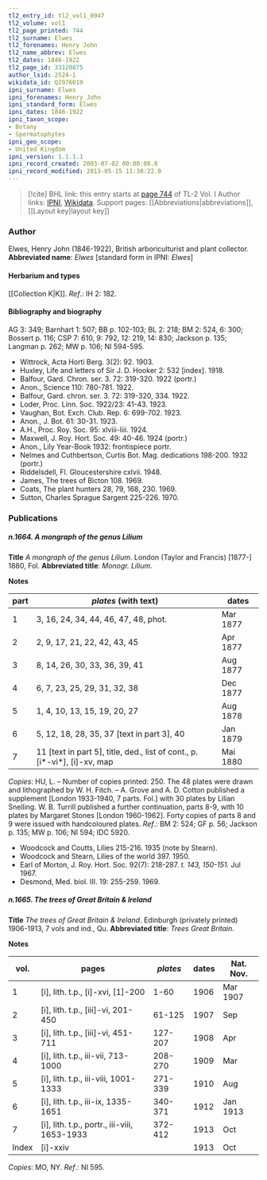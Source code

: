```yaml
---
tl2_entry_id: tl2_vol1_0947
tl2_volume: vol1
tl2_page_printed: 744
tl2_surname: Elwes
tl2_forenames: Henry John
tl2_name_abbrev: Elwes
tl2_dates: 1846-1922
tl2_page_id: 33120875
author_lsid: 2524-1
wikidata_id: Q2976019
ipni_surname: Elwes
ipni_forenames: Henry John
ipni_standard_form: Elwes
ipni_dates: 1846-1922
ipni_taxon_scope: 
- Botany
- Spermatophytes
ipni_geo_scope: 
- United Kingdom
ipni_version: 1.1.1.1
ipni_record_created: 2003-07-02 00:00:00.0
ipni_record_modified: 2013-05-15 11:30:22.0
---
```


> [!cite] BHL link: this entry starts at [page 744](https://www.biodiversitylibrary.org/page/33120875) of TL-2 Vol. I
> Author links: [IPNI](https://www.ipni.org/a/2524-1), [Wikidata](https://www.wikidata.org/wiki/Q2976019). Support pages: [[Abbreviations|abbreviations]], [[Layout key|layout key]]

### Author

Elwes, Henry John (1846-1922), British arboriculturist and plant collector. 
**Abbreviated name**: *Elwes* \[standard form in IPNI: *Elwes*\]

#### Herbarium and types

[[Collection K|K]].
*Ref*.: IH 2: 182.

#### Bibliography and biography

AG 3: 349; Barnhart 1: 507; BB p. 102-103; BL 2: 218; BM 2: 524, 6: 300; Bossert p. 116; CSP 7: 610, 9: 792, 12: 219, 14: 830; Jackson p. 135; Langman p. 262; MW p. 106; NI 594-595.
- Wittrock, Acta Horti Berg. 3(2): 92. 1903.
- Huxley, Life and letters of Sir J. D. Hooker 2: 532 \[index\]. 1918.
- Balfour, Gard. Chron. ser. 3. 72: 319-320. 1922 (portr.)
- Anon., Science 110: 780-781. 1922.
- Balfour, Gard. chron. ser. 3. 72: 319-320, 334. 1922.
- Loder, Proc. Linn. Soc. 1922/23: 41-43. 1923.
- Vaughan, Bot. Exch. Club. Rep. 6: 699-702. 1923.
- Anon., J. Bot. 61: 30-31. 1923.
- A.H., Proc. Roy. Soc. 95: xlviii-liii. 1924.
- Maxwell, J. Roy. Hort. Soc. 49: 40-46. 1924 (portr.)
- Anon., Lily Year-Book 1932: frontispiece portr.
- Nelmes and Cuthbertson, Curtis Bot. Mag. dedications 198-200. 1932 (portr.)
- Riddelsdell, Fl. Gloucestershire cxlvii. 1948.
- James, The trees of Bicton 108. 1969.
- Coats, The plant hunters 28, 79, 168, 230. 1969.
- Sutton, Charles Sprague Sargent 225-226. 1970.

### Publications

##### n.1664. A mongraph of the genus Lilium

**Title**
*A mongraph of the genus Lilium*. London (Taylor and Francis) \[1877-\] 1880, Fol.
**Abbreviated title**: *Monogr. Lilium*.

**Notes**

|part	|*plates* (with text)	|dates|
|---	|---	|---	|
|1	|3, 16, 24, 34, 44, 46, 47, 48, phot.	|Mar 1877|
|2	|2, 9, 17, 21, 22, 42, 43, 45	|Apr 1877|
|3	|8, 14, 26, 30, 33, 36, 39, 41	|Aug 1877|
|4	|6, 7, 23, 25, 29, 31, 32, 38	|Dec 1877|
|5	|1, 4, 10, 13, 15, 19, 20, 27	|Aug 1878|
|6	|5, 12, 18, 28, 35, 37 \[text in part 3\], 40	|Jan 1879|
|7	|11 \[text in part 5\], title, ded., list of cont., p. \[i\*-vi\*\], \[i\]-xv, map	|Mai 1880|

*Copies*: HU, L. – Number of copies printed: 250. The 48 plates were drawn and lithographed by W. H. Fitch. – A. Grove and A. D. Cotton published a supplement \[London 1933-1940, 7 parts. Fol.\] with 30 plates by Lilian Snelling. W. B. Turrill published a further continuation, parts 8-9, with 10 plates by Margaret Stones \[London 1960-1962\].
Forty copies of parts 8 and 9 were issued with handcoloured plates.
*Ref*.: BM 2: 524; GF p. 56; Jackson p. 135; MW p. 106; NI 594; IDC 5920.
- Woodcock and Coutts, Lilies 215-216. 1935 (note by Stearn).
- Woodcock and Stearn, Lilies of the world 397. 1950.
- Earl of Morton, J. Roy. Hort. Soc. 92(7): 218-287. *t. 143, 150-151.* Jul 1967.
- Desmond, Med. biol. III. 19: 255-259. 1969.

##### n.1665. The trees of Great Britain & Ireland

**Title**
*The trees of Great Britain & Ireland*. Edinburgh (privately printed) 1906-1913, 7 vols and ind., Qu.
**Abbreviated title**: *Trees Great Britain*.

**Notes**

|vol.	|pages	|*plates*	|dates	|Nat. Nov.|
|---	|---	|---	|---	|---	|
|1	|\[i\], lith. t.p., \[i\]-xvi, \[1\]-200	|1-60	|1906	|Mar 1907|
|2	|\[i\], lith. t.p., \[iii\]-vi, 201-450	|61-125	|1907	|Sep|
|3	|\[i\], lith. t.p., \[iii\]-vi, 451-711	|127-207	|1908	|Apr|
|4	|\[i\], lith. t.p., iii-vii, 713-1000	|208-270	|1909	|Mar|
|5	|\[i\], lith. t.p., iii-viii, 1001-1333	|271-339	|1910	|Aug|
|6	|\[i\], lith. t.p., iii-ix, 1335-1651	|340-371	|1912	|Jan 1913|
|7	|\[i\], lith. t.p., portr., iii-viii, 1653-1933	|372-412	|1913	|Oct|
|Index	|\[i\]-xxiv	|	|1913	|Oct|

*Copies*: MO, NY.
*Ref*.: NI 595.

